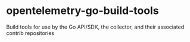 # opentelemetry-go-build-tools
Build tools for use by the Go API/SDK, the collector, and their associated contrib repositories
